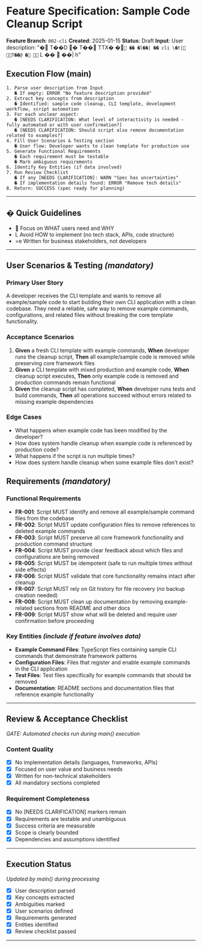 # Feature Specification: Sample Code Cleanup Script

**Feature Branch**: `002-cli`
**Created**: 2025-01-15
**Status**: Draft
**Input**: User description: "� T��D � T�� TTX� �`  �� �l��| �� cli \�t| T��@ �  ` L ��  ��| h"

## Execution Flow (main)
```
1. Parse user description from Input
   � If empty: ERROR "No feature description provided"
2. Extract key concepts from description
   � Identified: sample code cleanup, CLI template, development workflow, script automation
3. For each unclear aspect:
   � [NEEDS CLARIFICATION: What level of interactivity is needed - fully automated or with user confirmation?]
   � [NEEDS CLARIFICATION: Should script also remove documentation related to examples?]
4. Fill User Scenarios & Testing section
   � User flow: Developer wants to clean template for production use
5. Generate Functional Requirements
   � Each requirement must be testable
   � Mark ambiguous requirements
6. Identify Key Entities (if data involved)
7. Run Review Checklist
   � If any [NEEDS CLARIFICATION]: WARN "Spec has uncertainties"
   � If implementation details found: ERROR "Remove tech details"
8. Return: SUCCESS (spec ready for planning)
```

---

## � Quick Guidelines
-  Focus on WHAT users need and WHY
- L Avoid HOW to implement (no tech stack, APIs, code structure)
- =e Written for business stakeholders, not developers

---

## User Scenarios & Testing *(mandatory)*

### Primary User Story
A developer receives the CLI template and wants to remove all example/sample code to start building their own CLI application with a clean codebase. They need a reliable, safe way to remove example commands, configurations, and related files without breaking the core template functionality.

### Acceptance Scenarios
1. **Given** a fresh CLI template with example commands, **When** developer runs the cleanup script, **Then** all example/sample code is removed while preserving core framework files
2. **Given** a CLI template with mixed production and example code, **When** cleanup script executes, **Then** only example code is removed and production commands remain functional
3. **Given** the cleanup script has completed, **When** developer runs tests and build commands, **Then** all operations succeed without errors related to missing example dependencies

### Edge Cases
- What happens when example code has been modified by the developer?
- How does system handle cleanup when example code is referenced by production code?
- What happens if the script is run multiple times?
- How does system handle cleanup when some example files don't exist?

## Requirements *(mandatory)*

### Functional Requirements
- **FR-001**: Script MUST identify and remove all example/sample command files from the codebase
- **FR-002**: Script MUST update configuration files to remove references to deleted example commands
- **FR-003**: Script MUST preserve all core framework functionality and production command structure
- **FR-004**: Script MUST provide clear feedback about which files and configurations are being removed
- **FR-005**: Script MUST be idempotent (safe to run multiple times without side effects)
- **FR-006**: Script MUST validate that core functionality remains intact after cleanup
- **FR-007**: Script MUST rely on Git history for file recovery (no backup creation needed)
- **FR-008**: Script MUST clean up documentation by removing example-related sections from README and other docs
- **FR-009**: Script MUST show what will be deleted and require user confirmation before proceeding

### Key Entities *(include if feature involves data)*
- **Example Command Files**: TypeScript files containing sample CLI commands that demonstrate framework patterns
- **Configuration Files**: Files that register and enable example commands in the CLI application
- **Test Files**: Test files specifically for example commands that should be removed
- **Documentation**: README sections and documentation files that reference example functionality

---

## Review & Acceptance Checklist
*GATE: Automated checks run during main() execution*

### Content Quality
- [x] No implementation details (languages, frameworks, APIs)
- [x] Focused on user value and business needs
- [x] Written for non-technical stakeholders
- [x] All mandatory sections completed

### Requirement Completeness
- [x] No [NEEDS CLARIFICATION] markers remain
- [x] Requirements are testable and unambiguous
- [x] Success criteria are measurable
- [x] Scope is clearly bounded
- [x] Dependencies and assumptions identified

---

## Execution Status
*Updated by main() during processing*

- [x] User description parsed
- [x] Key concepts extracted
- [x] Ambiguities marked
- [x] User scenarios defined
- [x] Requirements generated
- [x] Entities identified
- [x] Review checklist passed

---